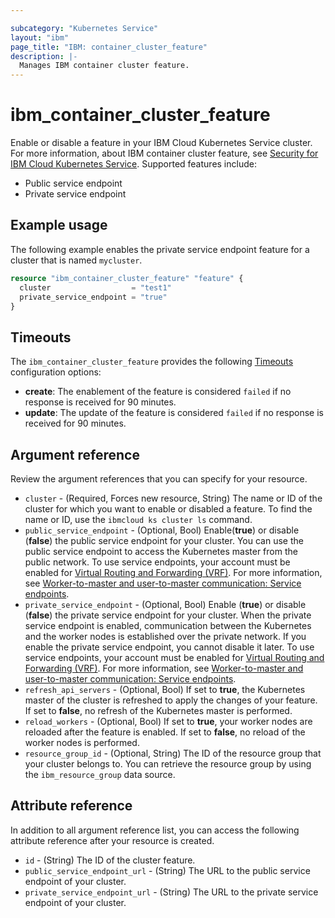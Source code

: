 ```yaml
---

subcategory: "Kubernetes Service"
layout: "ibm"
page_title: "IBM: container_cluster_feature"
description: |-
  Manages IBM container cluster feature.
---
```


# ibm_container_cluster_feature

Enable or disable a feature in your IBM Cloud Kubernetes Service cluster. For more information, about IBM container cluster feature, see [Security for IBM Cloud Kubernetes Service](https://cloud.ibm.com/docs/containers?topic=containers-security). Supported features include: 
- Public service endpoint
- Private service endpoint

## Example usage
The following example enables the private service endpoint feature for a cluster that is named `mycluster`.

```terraform
resource "ibm_container_cluster_feature" "feature" {
  cluster                  = "test1"
  private_service_endpoint = "true"
}

```

## Timeouts

The `ibm_container_cluster_feature` provides the following [Timeouts](https://www.terraform.io/docs/language/resources/syntax.html) configuration options:

- **create**: The enablement of the feature is considered `failed` if no response is received for 90 minutes.
- **update**: The update of the feature is considered `failed` if no response is received for 90 minutes. 


## Argument reference
Review the argument references that you can specify for your resource. 
 
- `cluster` - (Required, Forces new resource, String) The name or ID of the cluster for which you want to enable or disabled a feature. To find the name or ID, use the `ibmcloud ks cluster ls` command.
- `public_service_endpoint` - (Optional, Bool) Enable(**true**) or disable (**false**) the public service endpoint for your cluster. You can use the public service endpoint to access the Kubernetes master from the public network. To use service endpoints, your account must be enabled for [Virtual Routing and Forwarding (VRF)](https://cloud.ibm.com/docs/account?topic=account-vrf-service-endpoint#vrf). For more information, see [Worker-to-master and user-to-master communication: Service endpoints](https://cloud.ibm.com/docs/containers?topic=containers-plan_clusters#workeruser-master).
- `private_service_endpoint` - (Optional, Bool) Enable (**true**) or disable (**false**) the private service endpoint for your cluster. When the private service endpoint is enabled, communication between the Kubernetes and the worker nodes is established over the private network. If you enable the private service endpoint, you cannot disable it later. To use service endpoints, your account must be enabled for [Virtual Routing and Forwarding (VRF)](https://cloud.ibm.com/docs/account?topic=account-vrf-service-endpoint#vrf). For more information, see [Worker-to-master and user-to-master communication: Service endpoints](https://cloud.ibm.com/docs/containers?topic=containers-plan_clusters#workeruser-master).
- `refresh_api_servers` - (Optional, Bool) If set to **true**, the Kubernetes master of the cluster is refreshed to apply the changes of your feature. If set to **false**, no refresh of the Kubernetes master is performed.
- `reload_workers` -  (Optional, Bool) If set to **true**, your worker nodes are reloaded after the feature is enabled. If set to **false**, no reload of the worker nodes is performed.
- `resource_group_id` - (Optional, String) The ID of the resource group that your cluster belongs to. You can retrieve the resource group by using the `ibm_resource_group` data source.

## Attribute reference
In addition to all argument reference list, you can access the following attribute reference after your resource is created.

- `id` - (String) The ID of the cluster feature. 
- `public_service_endpoint_url` - (String) The URL to the public service endpoint of your cluster. 
- `private_service_endpoint_url` - (String) The URL to the private service endpoint of your cluster. 
